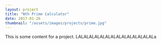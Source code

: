 ```yaml
---
layout: project
title: "Nth Prime Calculator"
date: 2017-01-26
thumbnail: "/assets/images/projects/prime.jpg"
---
```


This is some content for a project. LALALALALALALALALALALALALALALa